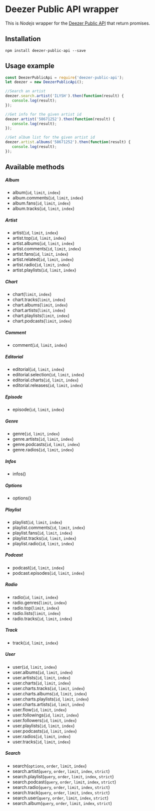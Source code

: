 # Deezer Public API wrapper

This is *Nodejs* wrapper for the [Deezer Public API](http://developers.deezer.com/api) that return promises.

## Installation
    npm install deezer-public-api --save

## Usage example

```js
const DeezerPublicApi = require('deezer-public-api');
let deezer = new DeezerPublicApi();

//Search an artist
deezer.search.artist('ILYSH').then(function(result) {
   console.log(result);
});

//Get info for the given artist id
deezer.artist('58671252').then(function(result) {
   console.log(result);
});

//Get album list for the given artist id
deezer.artist.albums('58671252').then(function(result) {
   console.log(result);
});
```
## Available methods

##### Album
* album(`id`, `limit`, `index`)
* album.comments(`id`, `limit`, `index`)
* album.fans(`id`, `limit`, `index`)
* album.tracks(`id`, `limit`, `index`)

##### Artist
* artist(`id`, `limit`, `index`)
* artist.top(`id`, `limit`, `index`)
* artist.albums(`id`, `limit`, `index`)
* artist.comments(`id`, `limit`, `index`)
* artist.fans(`id`, `limit`, `index`)
* artist.related(`id`, `limit`, `index`)
* artist.radio(`id`, `limit`, `index`)
* artist.playlists(`id`, `limit`, `index`)

##### Chart
* chart(`limit`, `index`)
* chart.tracks(`limit`, `index`)
* chart.albums(`limit`, `index`)
* chart.artists(`limit`, `index`)
* chart.playlists(`limit`, `index`)
* chart.podcasts(`limit`, `index`)

##### Comment
* comment(`id`, `limit`, `index`)

##### Editorial
* editorial(`id`, `limit`, `index`)
* editorial.selection(`id`, `limit`, `index`)
* editorial.charts(`id`, `limit`, `index`)
* editorial.releases(`id`, `limit`, `index`)

##### Episode
* episode(`id`, `limit`, `index`)

##### Genre
* genre(`id`, `limit`, `index`)
* genre.artists(`id`, `limit`, `index`)
* genre.podcasts(`id`, `limit`, `index`)
* genre.radios(`id`, `limit`, `index`)

##### Infos
* infos()

##### Options
* options()

##### Playlist
* playlist(`id`, `limit`, `index`)
* playlist.comments(`id`, `limit`, `index`)
* playlist.fans(`id`, `limit`, `index`)
* playlist.tracks(`id`, `limit`, `index`)
* playlist.radio(`id`, `limit`, `index`)

##### Podcast
* podcast(`id`, `limit`, `index`)
* podcast.episodes(`id`, `limit`, `index`)

##### Radio
* radio(`id`, `limit`, `index`)
* radio.genres(`limit`, `index`)
* radio.top(`limit`, `index`)
* radio.lists(`limit`, `index`)
* radio.tracks(`id`, `limit`, `index`)

##### Track
* track(`id`, `limit`, `index`)

##### User
* user(`id`, `limit`, `index`)
* user.albums(`id`, `limit`, `index`)
* user.artists(`id`, `limit`, `index`)
* user.charts(`id`, `limit`, `index`)
* user.charts.tracks(`id`, `limit`, `index`)
* user.charts.albums(`id`, `limit`, `index`)
* user.charts.playlists(`id`, `limit`, `index`)
* user.charts.artists(`id`, `limit`, `index`)
* user.flow(`id`, `limit`, `index`)
* user.followings(`id`, `limit`, `index`)
* user.followers(`id`, `limit`, `index`)
* user.playlists(`id`, `limit`, `index`)
* user.podcasts(`id`, `limit`, `index`)
* user.radios(`id`, `limit`, `index`)
* user.tracks(`id`, `limit`, `index`)

##### Search
* search(`options`, `order`, `limit`, `index`)
* search.artist(`query`, `order`, `limit`, `index`, `strict`)
* search.playlist(`query`, `order`, `limit`, `index`, `strict`)
* search.podcast(`query`, `order`, `limit`, `index`, `strict`)
* search.radio(`query`, `order`, `limit`, `index`, `strict`)
* search.track(`query`, `order`, `limit`, `index`, `strict`)
* search.user(`query`, `order`, `limit`, `index`, `strict`)
* search.album(`query`, `order`, `limit`, `index`, `strict`)